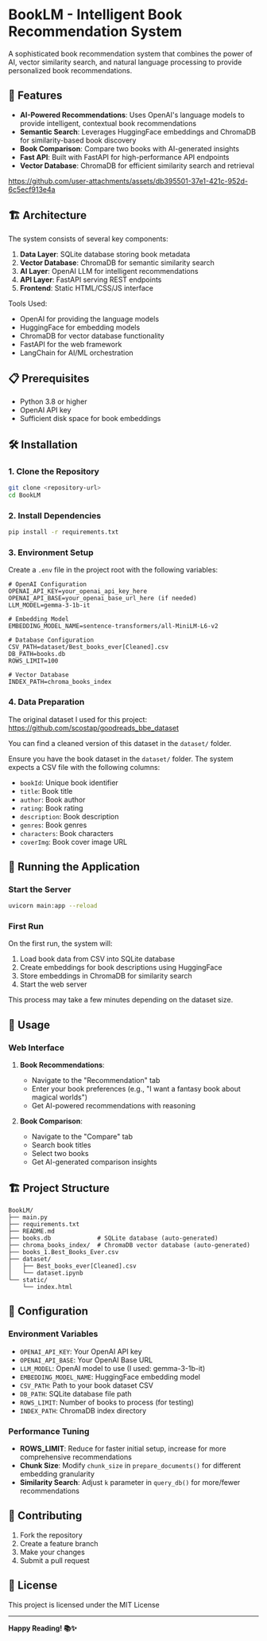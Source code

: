 # BookLM - Intelligent Book Recommendation System

A sophisticated book recommendation system that combines the power of AI, vector similarity search, and natural language processing to provide personalized book recommendations.

## 🚀 Features

- **AI-Powered Recommendations**: Uses OpenAI's language models to provide intelligent, contextual book recommendations
- **Semantic Search**: Leverages HuggingFace embeddings and ChromaDB for similarity-based book discovery
- **Book Comparison**: Compare two books with AI-generated insights
- **Fast API**: Built with FastAPI for high-performance API endpoints
- **Vector Database**: ChromaDB for efficient similarity search and retrieval

https://github.com/user-attachments/assets/db395501-37e1-421c-952d-6c5ecf913e4a

## 🏗️ Architecture

The system consists of several key components:

1. **Data Layer**: SQLite database storing book metadata
2. **Vector Database**: ChromaDB for semantic similarity search
3. **AI Layer**: OpenAI LLM for intelligent recommendations
4. **API Layer**: FastAPI serving REST endpoints
5. **Frontend**: Static HTML/CSS/JS interface

Tools Used:

- OpenAI for providing the language models
- HuggingFace for embedding models
- ChromaDB for vector database functionality
- FastAPI for the web framework
- LangChain for AI/ML orchestration

## 📋 Prerequisites

- Python 3.8 or higher
- OpenAI API key
- Sufficient disk space for book embeddings

## 🛠️ Installation

### 1. Clone the Repository

```bash
git clone <repository-url>
cd BookLM
```

### 2. Install Dependencies

```bash
pip install -r requirements.txt
```

### 3. Environment Setup

Create a `.env` file in the project root with the following variables:

```env
# OpenAI Configuration
OPENAI_API_KEY=your_openai_api_key_here
OPENAI_API_BASE=your_openai_base_url_here (if needed)
LLM_MODEL=gemma-3-1b-it

# Embedding Model
EMBEDDING_MODEL_NAME=sentence-transformers/all-MiniLM-L6-v2

# Database Configuration
CSV_PATH=dataset/Best_books_ever[Cleaned].csv
DB_PATH=books.db
ROWS_LIMIT=100

# Vector Database
INDEX_PATH=chroma_books_index
```

### 4. Data Preparation

The original dataset I used for this project:
https://github.com/scostap/goodreads_bbe_dataset 

You can find a cleaned version of this dataset in the `dataset/` folder.

Ensure you have the book dataset in the `dataset/` folder. The system expects a CSV file with the following columns:
- `bookId`: Unique book identifier
- `title`: Book title
- `author`: Book author
- `rating`: Book rating
- `description`: Book description
- `genres`: Book genres
- `characters`: Book characters
- `coverImg`: Book cover image URL

## 🚀 Running the Application

### Start the Server

```bash
uvicorn main:app --reload
```

### First Run

On the first run, the system will:
1. Load book data from CSV into SQLite database
2. Create embeddings for book descriptions using HuggingFace
3. Store embeddings in ChromaDB for similarity search
4. Start the web server

This process may take a few minutes depending on the dataset size.

## 📖 Usage

### Web Interface

1. **Book Recommendations**: 
   - Navigate to the "Recommendation" tab
   - Enter your book preferences (e.g., "I want a fantasy book about magical worlds")
   - Get AI-powered recommendations with reasoning

2. **Book Comparison**:
   - Navigate to the "Compare" tab
   - Search book titles
   - Select two books
   - Get AI-generated comparison insights


## 🏗️ Project Structure

```
BookLM/
├── main.py             
├── requirements.txt     
├── README.md            
├── books.db             # SQLite database (auto-generated)
├── chroma_books_index/  # ChromaDB vector database (auto-generated)
├── books_1.Best_Books_Ever.csv 
├── dataset/            
│   ├── Best_books_ever[Cleaned].csv
│   └── dataset.ipynb
└── static/ 
    └── index.html
```

## 🔧 Configuration

### Environment Variables

- `OPENAI_API_KEY`: Your OpenAI API key
- `OPENAI_API_BASE`: Your OpenAI Base URL
- `LLM_MODEL`: OpenAI model to use (I used: gemma-3-1b-it)
- `EMBEDDING_MODEL_NAME`: HuggingFace embedding model
- `CSV_PATH`: Path to your book dataset CSV
- `DB_PATH`: SQLite database file path
- `ROWS_LIMIT`: Number of books to process (for testing)
- `INDEX_PATH`: ChromaDB index directory

### Performance Tuning

- **ROWS_LIMIT**: Reduce for faster initial setup, increase for more comprehensive recommendations
- **Chunk Size**: Modify `chunk_size` in `prepare_documents()` for different embedding granularity
- **Similarity Search**: Adjust `k` parameter in `query_db()` for more/fewer recommendations

## 🤝 Contributing

1. Fork the repository
2. Create a feature branch
3. Make your changes
4. Submit a pull request

## 📄 License

This project is licensed under the MIT License

---

**Happy Reading! 📚✨** 
